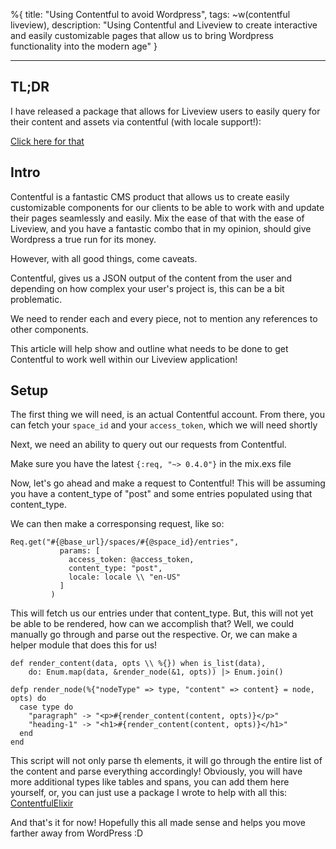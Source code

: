 %{
title: "Using Contentful to avoid Wordpress",
tags: ~w(contentful liveview),
description: "Using Contentful and Liveview to create interactive and easily customizable pages that allow us to bring Wordpress functionality into the modern age"
}

---

## TL;DR

I have released a package that allows for Liveview users to easily query for their content and assets via contentful (with locale support!):

[Click here for that](https://hex.pm/packages/contentful_elixir)

## Intro

Contentful is a fantastic CMS product that allows us to create easily customizable components for our clients to be able to work
with and update their pages seamlessly and easily. Mix the ease of that with the ease of Liveview, and you have a fantastic combo that in my opinion, should give Wordpress a true run for its money.

However, with all good things, come caveats.

Contentful, gives us a JSON output of the content from the user and depending on how complex your user's project is, this can be a bit problematic.

We need to render each and every piece, not to mention any references to other components.

This article will help show and outline what needs to be done to get Contentful to work well within our Liveview application!

## Setup

The first thing we will need, is an actual Contentful account. From there, you can fetch your `space_id` and your `access_token`, which we will need shortly

Next, we need an ability to query out our requests from Contentful.

Make sure you have the latest `{:req, "~> 0.4.0"}` in the mix.exs file

Now, let's go ahead and make a request to Contentful! This will be assuming you have a content_type of "post" and some entries populated using that content_type.

We can then make a corresponsing request, like so:

```
Req.get("#{@base_url}/spaces/#{@space_id}/entries",
           params: [
             access_token: @access_token,
             content_type: "post",
             locale: locale \\ "en-US"
           ]
         )
```

This will fetch us our entries under that content_type. But, this will not yet be able to be rendered, how can we accomplish that? Well, we could manually go through and parse out the respective. Or, we can make a helper module that does this for us!

```
def render_content(data, opts \\ %{}) when is_list(data),
    do: Enum.map(data, &render_node(&1, opts)) |> Enum.join()

defp render_node(%{"nodeType" => type, "content" => content} = node, opts) do
  case type do
    "paragraph" -> "<p>#{render_content(content, opts)}</p>"
    "heading-1" -> "<h1>#{render_content(content, opts)}</h1>"
  end
end
```

This script will not only parse th elements, it will go through the entire list of the content and parse everything accordingly! Obviously, you will have more additional types like tables and spans, you can add them here yourself, or, you can just use a package I wrote to help with all this: [ContentfulElixir](https://github.com/Oliphaunte/contentful_elixir)

And that's it for now! Hopefully this all made sense and helps you move farther away from WordPress :D

